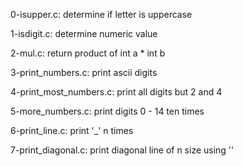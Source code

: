 0-isupper.c:
    determine if letter is uppercase

1-isdigit.c:
    determine numeric value

2-mul.c:
    return product of int a * int b

3-print_numbers.c:
    print ascii digits

4-print_most_numbers.c:
    print all digits but 2 and 4

5-more_numbers.c:
    print digits 0 - 14 ten times

6-print_line.c:
    print '_' n times

7-print_diagonal.c:
    print diagonal line of n size
    using '\'

